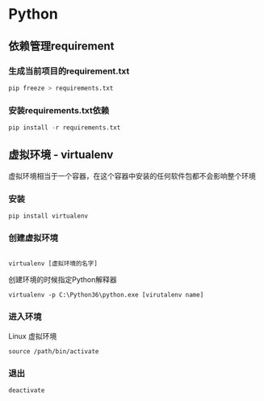 # Python

## 依赖管理requirement 

### 生成当前项目的requirement.txt

```python
pip freeze > requirements.txt
```

### 安装requirements.txt依赖

```python
pip install -r requirements.txt
```



## 虚拟环境 - virtualenv

虚拟环境相当于一个容器，在这个容器中安装的任何软件包都不会影响整个环境

### 安装

```shell
pip install virtualenv
```

### 创建虚拟环境

```shell

virtualenv [虚拟环境的名字]
```

创建环境的时候指定Python解释器

```shell
virtualenv -p C:\Python36\python.exe [virutalenv name]
```

### 进入环境

Linux 虚拟环境

```shell
source /path/bin/activate
```

### 退出

```
deactivate
```


